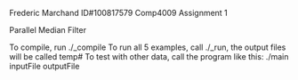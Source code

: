 Frederic Marchand
ID#100817579
Comp4009 Assignment 1

Parallel Median Filter

To compile, run ./_compile
To run all 5 examples, call ./_run, the output files will be called temp#
To test with other data, call the program like this: ./main inputFile outputFile

